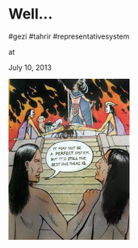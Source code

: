 # Well...



#gezi #tahrir #representativesystem







at

July 10, 2013















![](970254_10151513845955732_1351153331_n.jpg)
